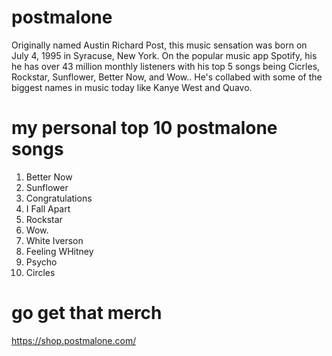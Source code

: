 # postmalone
Originally named Austin Richard Post, this music sensation was born on July 4, 1995 in Syracuse, New York. On the popular music app Spotify, his he has over 43 million monthly listeners with his top 5 songs being Cicrles, Rockstar, Sunflower, Better Now, and Wow.. He's collabed with some of the biggest names in music today like Kanye West and Quavo. 
# my personal top 10 postmalone songs
1. Better Now
2. Sunflower
3. Congratulations
4. I Fall Apart
5. Rockstar
6. Wow. 
7. White Iverson
8. Feeling WHitney
9. Psycho
10. Circles
# go get that merch
https://shop.postmalone.com/
